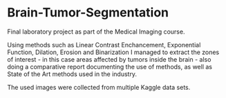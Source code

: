 # Brain-Tumor-Segmentation

Final laboratory project as part of the Medical Imaging course. 

Using methods such as Linear Contrast Enchancement, Exponential Function, Dilation, Erosion and Binarization I managed to extract the zones of interest - in this case areas affected by tumors inside the brain - also doing a comparative report documenting the use of methods, as well as State of the Art methods used in the industry.

The used images were collected from multiple Kaggle data sets.
